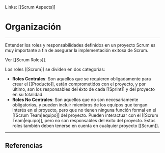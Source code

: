 Links: [[Scrum Aspects]]

# Organización
---

Entender los roles y responsabilidades definidos en un proyecto Scrum es muy importante a fin de asegurar la implementación exitosa de Scrum.

Ver [[Scrum Roles]].

Los roles [[Scrum]] se dividen en dos categorías:
- **Roles Centrales**: Son aquellos que se requieren obligadamente para crear el [[Producto]], están comprometidos con el proyecto, y por último, son los responsables del éxto de cada [[Sprint]] y del proyecto en su totalidad.
- **Roles No Centrales**: Son aquellos que no son necesariamente obligatorios, y pueden incluir miembros de los equipos que tengan interés en el proyecto, pero que no tienen ninguna función formal en el [[Scrum Team|equipo]] del proyecto. Pueden interactuar con el [[Scrum Team|equipo]], pero no son responsables del éxito del proyecto. Estos roles también deben tenerse en cuenta en cualquier proyecto [[Scrum]].

---

## Referencias